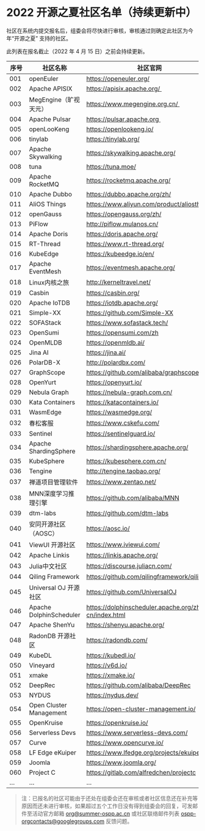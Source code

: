 # 2022 开源之夏社区名单（持续更新中）

社区在系统内提交报名后，组委会将尽快进行审核，审核通过则确定此社区为今年“开源之夏” 支持的社区。

此列表在报名截止（2022 年 4 月 15 日）之前会持续更新。

| 序号 | 社区名称                | 社区官网                                               | 
| ---- | ----------------------- | --------------------------------------------------- |
| 001  | openEuler            |https://openeuler.org/| 
| 002  | Apache APISIX        | https://apisix.apache.org/ | 
| 003  | MegEngine（旷视天元） | https://www.megengine.org.cn/ | 
| 004  | Apache Pulsar        | https://pulsar.apache.org | 
| 005  | openLooKeng          | https://openlookeng.io/ | 
| 006  | tinylab              | https://tinylab.org/ |
| 007  | Apache Skywalking    | https://skywalking.apache.org/ |
| 008  | tuna                 | https://tuna.moe/ |
| 009  | Apache RocketMQ      | https://rocketmq.apache.org/ |
| 010  | Apache Dubbo         | https://dubbo.apache.org/zh/ |
| 011  | AliOS Things         | https://www.aliyun.com/product/aliosthings |
| 012  | openGauss            | https://opengauss.org/zh/ |
| 013  | PiFlow               | http://piflow.mulanos.cn/ |
| 014  | Apache Doris         | https://doris.apache.org/ |
| 015  | RT-Thread            | https://www.rt-thread.org/ |
| 016  | KubeEdge             | https://kubeedge.io/en/ |
| 017  | Apache EventMesh     | https://eventmesh.apache.org/ |
| 018  | Linux内核之旅         | http://kerneltravel.net/ |
| 019  | Casbin         | https://casbin.org/ |
| 020  | Apache IoTDB         | https://iotdb.apache.org/ |
| 021  | Simple-XX         | https://github.com/Simple-XX |
| 022  | SOFAStack         | https://www.sofastack.tech/ |
| 023  | OpenSumi         | https://opensumi.com/zh |
| 024  | OpenMLDB        | https://openmldb.ai/ |
| 025  | Jina AI       | https://jina.ai/ |
| 026  | PolarDB-X       | http://polardbx.com/ |
| 027  | GraphScope  | https://github.com/alibaba/graphscope |
| 028  | OpenYurt  | https://openyurt.io/ |
| 029  | Nebula Graph  | https://nebula-graph.com.cn/ |
| 030  | Kata Containers  | https://katacontainers.io/ |
| 031  | WasmEdge | https://wasmedge.org/ |
| 032  | 春松客服  | https://www.cskefu.com/ |
| 033  | Sentinel | https://sentinelguard.io/ |
| 034  | Apache ShardingSphere | https://shardingsphere.apache.org/ |
| 035  | KubeSphere | https://kubesphere.com.cn/ |
| 036  | Tengine | http://tengine.taobao.org/ |
| 037  | 禅道项目管理软件 | https://www.zentao.net/ |
| 038  | MNN深度学习推理引擎 | https://github.com/alibaba/MNN |
| 039  | dtm-labs | https://github.com/dtm-labs |
| 040  | 安同开源社区（AOSC） | https://aosc.io/ |
| 041  | ViewUI 开源社区 | https://www.iviewui.com/ |
| 042  | Apache Linkis | https://linkis.apache.org/ |
| 043  | Julia中文社区 | https://discourse.juliacn.com/ |
| 044  | Qiling Framework | https://github.com/qilingframework/qiling |
| 045  | Universal OJ 开源社区 | https://github.com/UniversalOJ |
| 046  | Apache DolphinScheduler | https://dolphinscheduler.apache.org/zh-cn/index.html |
| 047  | Apache ShenYu | https://shenyu.apache.org/ |
| 048  | RadonDB 开源社区 | https://radondb.com/ |
| 049  | KubeDL | https://kubedl.io/ |
| 050  | Vineyard | https://v6d.io/ |
| 051  | xmake | https://xmake.io/ |
| 052  | DeepRec | https://github.com/alibaba/DeepRec |
| 053  | NYDUS | https://nydus.dev/ |
| 054  | Open Cluster Management | https://open-cluster-management.io/ |
| 055  | OpenKruise | https://openkruise.io/ |
| 056  | Serverless Devs | https://www.serverless-devs.com/ |
| 057  | Curve | https://www.opencurve.io/ |
| 058  | LF Edge eKuiper | https://www.lfedge.org/projects/ekuiper/ |
| 059  | Joomla | https://www.joomla.org/ |
| 060  | Project C | https://gitlab.com/alfredchen/projectc |
| … | … | …  |


> 注：已报名的社区可能由于还处在组委会还在审核或者社区信息还在补充等原因而还未进行审核，如果超过五个工作日没有得到组委会的回复，可发邮件至活动官方邮箱 org@summer-ospp.ac.cn 或社区联络邮件列表 ospp-orgcontacts@googlegroups.com 反馈问题。
